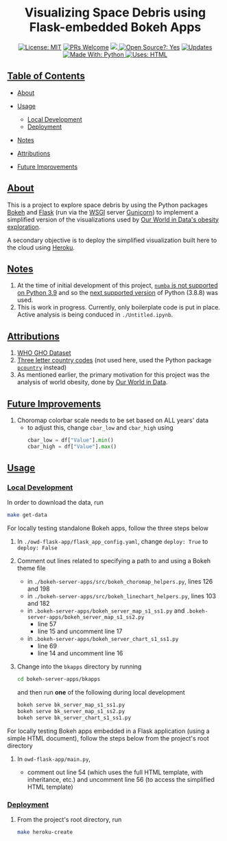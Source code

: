 <div align="center">
  <h1>Visualizing Space Debris using Flask-embedded Bokeh Apps </h1>
</div>

<div align="center">
  <a href="https://opensource.org/licenses/MIT"><img alt="License: MIT" src="https://img.shields.io/badge/License-MIT-brightgreen.svg"></a>
  <a href="https://github.com/edesz/world-space-debris/pulls"><img alt="PRs Welcome" src="https://img.shields.io/badge/PRs-welcome-brightgreen.svg?style=flat-square"></a>
  <a href="https://github.com/edesz/world-space-debris/actions">
    <img src="https://github.com/edesz/world-space-debris/workflows/CodeQL/badge.svg"/>
  </a>
  <a href="https://en.wikipedia.org/wiki/Open-source_software"><img alt="Open Source?: Yes" src="https://badgen.net/badge/Open%20Source%20%3F/Yes%21/blue?icon=github"></a>
  <a href="https://pyup.io/repos/github/edesz/world-space-debris/"><img src="https://pyup.io/repos/github/edesz/world-space-debris/shield.svg" alt="Updates" /></a>
</div>

<div align="center">
<a href="https://www.python.org/">
  <img alt="Made With: Python" src="https://forthebadge.com/images/badges/made-with-python.svg"/>
</a>
<a href="https://html.com/">
  <img alt="Uses: HTML" src="https://forthebadge.com/images/badges/uses-html.svg"/>
</a>
</div>

## [Table of Contents](#table-of-contents)
-   [About](#about)

-   [Usage](#usage)
    -   [Local Development](#local-development)
    -   [Deployment](#deployment)

-   [Notes](#notes)

-   [Attributions](#attributions)

-   [Future Improvements](#future-improvements)

## [About](#about)
This is a project to explore space debris by using the Python packages [Bokeh](https://docs.bokeh.org/en/latest/index.html) and [Flask](https://flask.palletsprojects.com/en/1.1.x/) (run via the [WSGI](https://en.wikipedia.org/wiki/Web_Server_Gateway_Interface) server [Gunicorn](https://gunicorn.org/)) to implement a simplified version of the visualizations used by [Our World in Data's obesity exploration](https://ourworldindata.org/obesity).

A secondary objective is to deploy the simplified visualization built here to the cloud using [Heroku](https://www.heroku.com/).

## [Notes](#notes)
1.  At the time of initial development of this project, [`numba` is not supported on Python 3.9](https://github.com/numba/numba/issues/5855) and so the [next supported version](https://devcenter.heroku.com/articles/python-support#supported-runtimes) of Python (3.8.8) was used.
2.  This is work in progress. Currently, only boilerplate code is put in place. Active analysis is being conduced in `./Untitled.ipynb`.

## [Attributions](#attributions)
1.  [WHO GHO Dataset](https://apps.who.int/gho/data/node.main.A1022?lang=en)
2.  [Three letter country codes](https://laendercode.net/en/3-letter-list.html) (not used here, used the Python package [`pcountry`](https://pypi.org/project/pycountry/) instead)
3.  As mentioned earlier, the primary motivation for this project was the analysis of world obesity, done by [Our World in Data](https://ourworldindata.org/obesity).

## [Future Improvements](#future-improvements)
1.  Choromap colorbar scale needs to be set based on ALL years' data
    -   to adjust this, change `cbar_low` and `cbar_high` using
        ```python
        cbar_low = df["Value"].min()
        cbar_high = df["Value"].max()
        ```

## [Usage](#usage)
### [Local Development](#local-development)
In order to download the data, run
```bash
make get-data
```

For locally testing standalone Bokeh apps, follow the three steps below

1.  In `./owd-flask-app/flask_app_config.yaml`, change `deploy: True` to `deploy: False`

2.  Comment out lines related to specifying a path to and using a Bokeh theme file
    -   in `./bokeh-server-apps/src/bokeh_choromap_helpers.py`, lines 126 and 198
    -   in `./bokeh-server-apps/src/bokeh_linechart_helpers.py`, lines 103 and 182
    -   in `.bokeh-server-apps/bokeh_server_map_s1_ss1.py` and `.bokeh-server-apps/bokeh_server_map_s1_ss2.py`
        -   line 57
        -   line 15 and uncomment line 17
    -   in `.bokeh-server-apps/bokeh_server_chart_s1_ss1.py`
        -   line 69
        -   line 14 and uncomment line 16

3.  Change into the `bkapps` directory by running
    ```bash
    cd bokeh-server-apps/bkapps
    ```

    and then run **one** of the following during local development
    ```bash
    bokeh serve bk_server_map_s1_ss1.py
    bokeh serve bk_server_map_s1_ss2.py
    bokeh serve bk_server_chart_s1_ss1.py
    ```

For locally testing Bokeh apps embedded in a Flask application (using a simple HTML document), follow the steps below from the project's root directory

1.  In `owd-flask-app/main.py`,

    -   comment out line 54 (which uses the full HTML template, with inheritance, etc.) and uncomment line 56 (to access the simplified HTML template)

### [Deployment](#deployment)
1.  From the project's root directory, run
    ```bash
    make heroku-create
    ```
